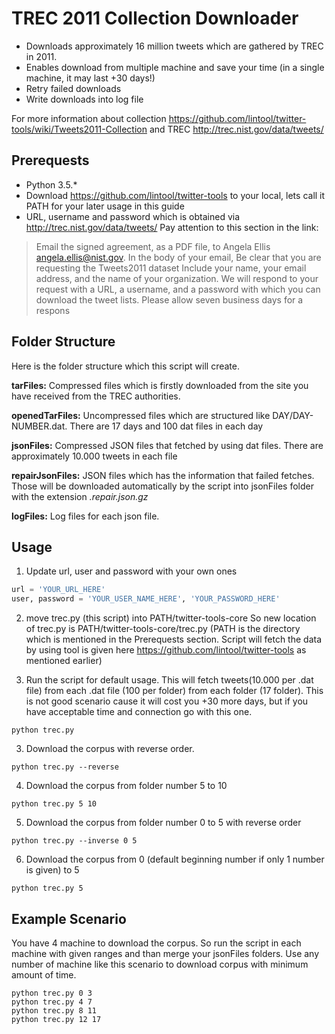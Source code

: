 # TREC 2011 Collection Downloader

* Downloads approximately 16 million tweets which are gathered by TREC in 2011. 
* Enables download from multiple machine and save your time (in a single machine, it may last +30 days!)
* Retry failed downloads
* Write downloads into log file

For more information about collection https://github.com/lintool/twitter-tools/wiki/Tweets2011-Collection and TREC 
http://trec.nist.gov/data/tweets/

## Prerequests

* Python 3.5.*
* Download https://github.com/lintool/twitter-tools to your local, lets call it PATH for your later usage in this guide
* URL, username and password which is obtained via http://trec.nist.gov/data/tweets/ Pay attention to this section in the link:
> Email the signed agreement, as a PDF file, to Angela Ellis <angela.ellis@nist.gov>. In the body of your email,
> Be clear that you are requesting the Tweets2011 dataset
> Include your name,
> your email address, and
> the name of your organization.
> We will respond to your request with a URL, a username, and a password with which you can download the tweet lists. Please allow seven business days for a respons


## Folder Structure

Here is the folder structure which this script will create.

**tarFiles:** Compressed files which is firstly downloaded from the site you have received from the TREC authorities.

**openedTarFiles:** Uncompressed files which are structured like DAY/DAY-NUMBER.dat. There are 17 days and 100 dat files in each day

**jsonFiles:** Compressed JSON files that fetched by using dat files. There are approximately 10.000 tweets in each file

**repairJsonFiles:** JSON files which has the information that failed fetches. Those will be downloaded automatically by the script into jsonFiles folder with the extension *.repair.json.gz*

**logFiles:** Log files for each json file.


## Usage

1) Update url, user and password with your own ones

```python
url = 'YOUR_URL_HERE'
user, password = 'YOUR_USER_NAME_HERE', 'YOUR_PASSWORD_HERE'
```

2) move trec.py (this script) into PATH/twitter-tools-core  So new location of trec.py is PATH/twitter-tools-core/trec.py (PATH is the directory which is mentioned in the Prerequests section. Script will fetch the data by using tool is given here https://github.com/lintool/twitter-tools as mentioned earlier) 

2) Run the script for default usage. This will fetch tweets(10.000 per .dat file) from each .dat file (100 per folder) from each folder (17 folder). This is not good scenario cause it will cost you +30 more days, but if you have acceptable time and connection go with this one.

```
python trec.py
```

3) Download the corpus with reverse order.

```
python trec.py --reverse
```

4) Download the corpus from folder number 5 to 10

```
python trec.py 5 10
```

5) Download the corpus from folder number 0 to 5 with reverse order

```
python trec.py --inverse 0 5
```

6) Download the corpus from 0 (default beginning number if only 1 number is given) to 5

```
python trec.py 5
```

## Example Scenario

You have 4 machine to download the corpus. So run the script in each machine with given ranges and than merge your jsonFiles folders. Use any number of machine like this scenario to download corpus with minimum amount of time.

```
python trec.py 0 3
python trec.py 4 7
python trec.py 8 11
python trec.py 12 17
```

